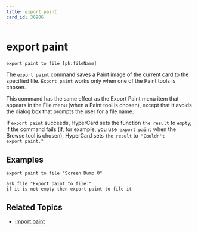 ```yaml
---
title: export paint
card_id: 36906
---
```


# export paint

<code>export paint to file [ph:fileName</code>]

The <code>export paint</code> command saves a Paint image of the current card to the specified file. <code>Export paint</code> works only when one of the Paint tools is chosen.

This command has the same effect as the Export Paint menu item that appears in the File menu (when a Paint tool is chosen), except that it avoids the dialog box that prompts the user for a file name. 

If <code>export paint</code> succeeds, HyperCard sets the function <code>the result</code> to <code>empty</code>; if the command fails (if, for example, you use<code> export paint</code> when the Browse tool is chosen), HyperCard sets <code>the result</code> to<code> "Couldn't export paint."</code> 


## Examples

```
export paint to file "Screen Dump 0"

ask file "Export paint to file:"
if it is not empty then export paint to file it
```

## Related Topics

* [import paint](/HyperTalkReference/commands/import-paint)
